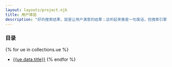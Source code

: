 ```yaml
---
layout: layouts/project.njk
title: 用户体验
description: "好的搜索结果，就是让用户满意的结果；这听起来像是一句废话，但搜索引擎迭代优化的目标的的确确是提升用户体验。经过业界长期的探索与实践，总结出影响用户满意度的三大因子——相关性、内容质量、时效性。"
---
```

### 目录
{% for ue in collections.ue %}
- [{{ue.data.title}}]({{ue.url}})
{% endfor %}